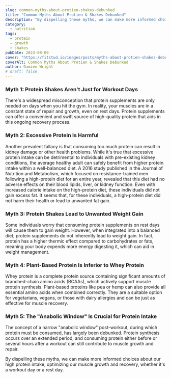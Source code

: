 ```yaml
---
slug: common-myths-about-protien-shakes-debunked
title: "Common Myths About Protien & Shakes Debunked"
description: "By dispelling these myths, we can make more informed choices about our high protein intake, optimizing our muscle growth and recovery."
category:
  - nutrition
tags:
  - protein
  - growth
  - shakes
pubDate: 2023-08-09
cover: "https://fitstud.io/images/posts/myths-about-protien-shakes-debunked.webp"
coverAlt: Common Myths About Protien & Shakes Debunked
author: Damien Wright
# draft: false
---
```


### Myth 1: Protein Shakes Aren't Just for Workout Days

There's a widespread misconception that protein supplements are only needed on days when you hit the gym. In reality, your muscles are in a constant state of repair and growth, even on rest days. Protein supplements can offer a convenient and swift source of high-quality protein that aids in this ongoing recovery process.

### Myth 2: Excessive Protein Is Harmful

Another prevalent fallacy is that consuming too much protein can result in kidney damage or other health problems. While it's true that excessive protein intake can be detrimental to individuals with pre-existing kidney conditions, the average healthy adult can safely benefit from higher protein intake within a well-balanced diet. A 2016 study published in the Journal of Nutrition and Metabolism, which focused on resistance-trained men following a high-protein diet for an entire year, revealed that this diet had no adverse effects on their blood lipids, liver, or kidney function. Even with increased calorie intake on the high-protein diet, these individuals did not gain excess fat. It seems that, for these individuals, a high-protein diet did not harm their health or lead to unwanted fat gain.

### Myth 3: Protein Shakes Lead to Unwanted Weight Gain

Some individuals worry that consuming protein supplements on rest days will cause them to gain weight. However, when integrated into a balanced diet, protein supplements do not inherently lead to weight gain. In fact, protein has a higher thermic effect compared to carbohydrates or fats, meaning your body expends more energy digesting it, which can aid in weight management.

### Myth 4: Plant-Based Protein Is Inferior to Whey Protein

Whey protein is a complete protein source containing significant amounts of branched-chain amino acids (BCAAs), which actively support muscle protein synthesis. Plant-based proteins like pea or hemp can also provide all essential amino acids when combined correctly. They are a suitable option for vegetarians, vegans, or those with dairy allergies and can be just as effective for muscle recovery.

### Myth 5: The "Anabolic Window" Is Crucial for Protein Intake

The concept of a narrow "anabolic window" post-workout, during which protein must be consumed, has largely been debunked. Protein synthesis occurs over an extended period, and consuming protein either before or several hours after a workout can still contribute to muscle growth and repair.

By dispelling these myths, we can make more informed choices about our high protein intake, optimizing our muscle growth and recovery, whether it's a workout day or a rest day.
